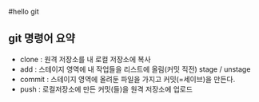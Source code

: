 #hello git

## git 명령어 요약

- clone : 원격 저장소를 내 로컬 저장소에 복사
- add : 스테이지 영역에 내 작업들을 리스트에 올림(커밋 직전) stage / unstage
- commit : 스테이지 영역에 올려둔 파일을 가지고 커밋(=세이브)을 만든다.
- push : 로컬저장소에 만든 커밋(들)을 원격 저장소에 업로드
